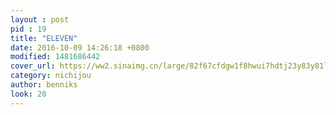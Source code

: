 ```yaml
---
layout : post
pid : 19
title: "ELEVEN"
date: 2016-10-09 14:26:18 +0800
modified: 1481686442
cover_url: https://ww2.sinaimg.cn/large/82f67cfdgw1f8hwui7hdtj23y83y81l2
category: nichijou
author: benniks
look: 20
---
```


